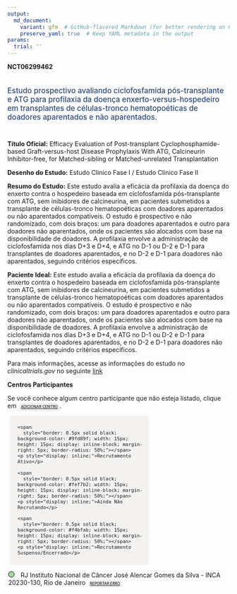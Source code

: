 ```yaml
---
output: 
  md_document:
    variant: gfm  # GitHub-flavored Markdown (for better rendering on GitHub)
    preserve_yaml: true  # Keep YAML metadata in the output
params:
  trial: ''
---
```


**NCT06299462**

<div style="padding: 5px 5px 5px 0px; font-size: 1.20em; font-weight: 500; color: #2E4A7F; text-align: left; margin-bottom: 20px">

Estudo prospectivo avaliando ciclofosfamida pós-transplante e ATG para
profilaxia da doença enxerto-versus-hospedeiro em transplantes de
células-tronco hematopoéticas de doadores aparentados e não aparentados.

</div>

**Título Oficial:** Efficacy Evaluation of Post-transplant
Cyclophosphamide-based Graft-versus-host Disease Prophylaxis With ATG,
Calcineurin Inhibitor-free, for Matched-sibling or Matched-unrelated
Transplantation

**Desenho do Estudo:** Estudo Clinico Fase I / Estudo Clinico Fase II

**Resumo do Estudo:** Este estudo avalia a eficácia da profilaxia da
doença do enxerto contra o hospedeiro baseada em ciclofosfamida
pós-transplante com ATG, sem inibidores de calcineurina, em pacientes
submetidos a transplante de células-tronco hematopoéticas com doadores
aparentados ou não aparentados compatíveis. O estudo é prospectivo e não
randomizado, com dois braços: um para doadores aparentados e outro para
doadores não aparentados, onde os pacientes são alocados com base na
disponibilidade de doadores. A profilaxia envolve a administração de
ciclofosfamida nos dias D+3 e D+4, e ATG no D-1 ou D-2 e D-1 para
transplantes de doadores aparentados, e no D-2 e D-1 para doadores não
aparentados, seguindo critérios específicos.

**Paciente Ideal:** Este estudo avalia a eficácia da profilaxia da
doença do enxerto contra o hospedeiro baseada em ciclofosfamida
pós-transplante com ATG, sem inibidores de calcineurina, em pacientes
submetidos a transplante de células-tronco hematopoéticas com doadores
aparentados ou não aparentados compatíveis. O estudo é prospectivo e não
randomizado, com dois braços: um para doadores aparentados e outro para
doadores não aparentados, onde os pacientes são alocados com base na
disponibilidade de doadores. A profilaxia envolve a administração de
ciclofosfamida nos dias D+3 e D+4, e ATG no D-1 ou D-2 e D-1 para
transplantes de doadores aparentados, e no D-2 e D-1 para doadores não
aparentados, seguindo critérios específicos.

Para mais informações, acesse as informações do estudo no
*clinicaltrials.gov* no seguinte
[link](https://clinicaltrials.gov/ct2/show/NCT06299462)

**Centros Participantes**

Se você conhece algum centro participante que não esteja listado, clique
em
<span style="color: #2E4A7F; margin-left: 2px; padding: 4px; background-color: #f3f2f1; border-radius: 8px; font-weight: 500; font-size: 0.6em"><a
href="https://flazar.shinyapps.io/formsapp?study_nct_id=NCT06299462&amp;location_id=N%2FA&amp;location_full_name=N%2FA&amp;form_type=Adicionar%20Centro"
target="_blank">ADICIONAR CENTRO</a></span>.

<div style="margin-bottom: 8px; margin-left: 5px; padding: 8px; max-width: 300px; background-color: #f3f2f1; border-radius: 8px; font-size: 0.9em">

<div style="margin-left: 10px;">

    <span 
      style="border: 0.5px solid black; background-color: #9fd89f; width: 15px; height: 15px; display: inline-block; margin-right: 5px; border-radius: 50%;"></span>
    <p style="display: inline;">Recrutamento Ativo</p>

</div>

<div style="margin-left: 10px;">

    <span 
      style="border: 0.5px solid black; background-color: #fef7b2; width: 15px; height: 15px; display: inline-block; margin-right: 5px; border-radius: 50%;"></span>
    <p style="display: inline;">Ainda Não Recrutando</p>

</div>

<div style="margin-left: 10px;">

    <span 
      style="border: 0.5px solid black; background-color: #f4bfab; width: 15px; height: 15px; display: inline-block; margin-right: 5px; border-radius: 50%;"></span>
    <p style="display: inline;">Recrutamento Suspenso/Encerrado</p>

</div>

</div>

<div style="margin: 2px;">

<span style="border: 0.5px solid black; display: inline-block; width: 12px; height: 12px; border-radius: 50%; margin-right: 10px; padding-bottom: 0px; background-color: #9fd89f;"></span>
RJ Instituto Nacional de Câncer José Alencar Gomes da Silva - INCA
20230-130, Rio de Janeiro
<span style="color: #2E4A7F; margin-left: 2px; padding: 4px; background-color: #f3f2f1; border-radius: 8px; font-weight: 500; font-size: 0.6em"><a
href="https://flazar.shinyapps.io/formsapp?study_nct_id=NCT06299462&amp;location_id=INSTITUTONACIONALDECANCERRIODEJANEIRO20230130BRAZIL&amp;location_full_name=Instituto%20Nacional%20de%20C%C3%A2ncer%20Jos%C3%A9%20Alencar%20Gomes%20da%20Silva%20-%20INCA%2C%2020230-130%2C%20Rio%20de%20Janeiro&amp;form_type=Reportar%20Erro"
target="_blank">REPORTAR ERRO</a></span>

</div>
